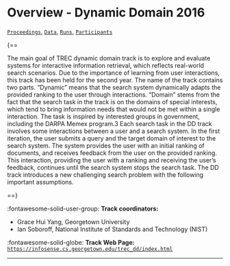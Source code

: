 # Overview - Dynamic Domain 2016

[`Proceedings`](./proceedings.md), [`Data`](./data.md), [`Runs`](./runs.md), [`Participants`](./participants.md)

{==

The main goal of TREC dynamic domain track is to explore and evaluate systems for interactive information retrieval, which reflects real-world search scenarios. Due to the importance of learning from user interactions, this track has been held for the second year. The name of the track contains two parts. “Dynamic” means that the search system dynamically adapts the provided ranking to the user through interactions. “Domain” stems from the fact that the search task in the track is on the domains of special interests, which tend to bring information needs that would not be met within a single interaction. The task is inspired by interested groups in government, including the DARPA Memex program.3 Each search task in the DD track involves some interactions between a user and a search system. In the first iteration, the user submits a query and the target domain of interest to the search system. The system provides the user with an initial ranking of documents, and receives feedback from the user on the provided ranking. This interaction, providing the user with a ranking and receiving the user’s feedback, continues until the search system stops the search task. The DD track introduces a new challenging search problem with the following important assumptions.

==}

:fontawesome-solid-user-group: **Track coordinators:**

- Grace Hui Yang, Georgetown University 
- Ian Soboroff, National Institute of Standards and Technology (NIST) 

:fontawesome-solid-globe: **Track Web Page:** [`https://infosense.cs.georgetown.edu/trec_dd/index.html`](https://infosense.cs.georgetown.edu/trec_dd/index.html) 

---

